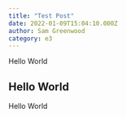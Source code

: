 ```yaml
---
title: "Test Post"
date: 2022-01-09T15:04:10.000Z
author: Sam Greenwood
category: e3
---
```


Hello World

## Hello World
Hello World